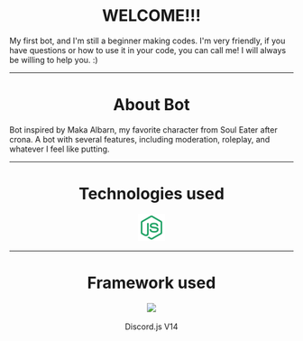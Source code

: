 <h1 align="center"> WELCOME!!! </h1>
<p> My first bot, and I'm still a beginner making codes. I'm very friendly, if you have questions or how to use it in your code, you can call me! I will always be willing to help you. :)</p>

<hr> 

<h1 align="center"> About Bot </h1>
<p> Bot inspired by Maka Albarn, my favorite character from Soul Eater after crona.
A bot with several features, including moderation, roleplay, and whatever I feel like putting. </p>

<hr> 

<h1 align="center"> Technologies used </h1>

<p align="center">
        <img src="https://github.com/ehotedas/POKEDEX/blob/'main'/public/img/node%20js.png">
</p>

<hr> 

<h1 align="center"> Framework used </h1>

<p align="center">
        <img src="https://storage.googleapis.com/replit/images/1654088956564_de94d8d97a3f85ec04d551893146a96e.png">
        <p align="center"> Discord.js V14 </p>
</p>
